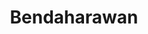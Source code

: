 ---
id: 6
title : Bendaharawan
linkurl: https://drive.google.com/drive/folders/1FQ5ynf6ihyrI7U9YpZ-AfGH9Qy2w0YE1?usp=sharing
fitur : aspekpajak
createdTime : 31/07/2019
modifiedTime : 31/12/2019
topik: Versi Lengkap
img: bendahara.png
---